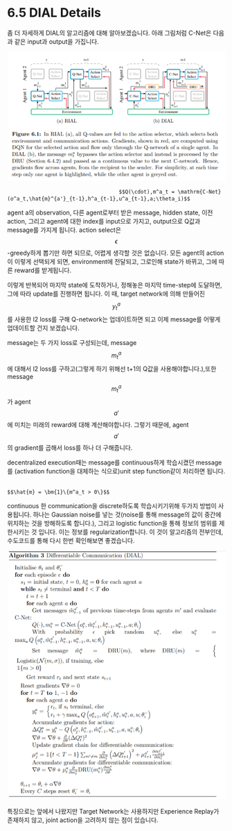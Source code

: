 # 6.5 DIAL Details

좀 더 자세하게 DIAL의 알고리즘에 대해 알아보겠습니다. 아래 그림처럼 C-Net은 다음과 같은 input과 output을 가집니다.

![](../../.gitbook/assets/marl_14.png)

                                        $$Q(\cdot),m^a_t = \mathrm{C-Net}(o^a_t,\hat{m}^{a'}_{t-1},h^a_{t-1},u^a_{t-1},a;\theta_i)$$

agent a의 observation, 다른 agent로부터 받은 message, hidden state, 이전 action, 그리고 agent에 대한 index를 input으로 가지고, output으로 Q값과 message를 가지게 됩니다. action select은 $$\epsilon$$-greedy하게 뽑기만 하면 되므로, 어렵게 생각할 것은 없습니다. 모든 agent의 action이 이렇게 선택되게 되면, environment에 전달되고, 그로인해 state가 바뀌고, 그에 따른 reward를 받게됩니다. 

 이렇게 반복되어 마지막 state에 도착하거나, 정해놓은 마지막 time-step에 도달하면, 그에 따라 update를 진행하면 됩니다. 이 때, target network에 의해 만들어진 $$y^a_t $$를 사용한 l2 loss를 구해 Q-network는 업데이트하면 되고 이제 message를 어떻게 업데이트할 건지 보겠습니다.

message는 두 가지 loss로 구성되는데, message $$m^a_t$$에 대해서 l2 loss를 구하고\(그렇게 하기 위해선 t+1의 Q값을 사용해야합니다.\),또한 message $$m^a_t$$가 agent $$a'$$에 미치는 미래의 reward에 대해 계산해야합니다. 그렇기 때문에, agent $$a'$$의 gradient를 곱해서 loss를 하나 더 구해줍니다. 

decentralized execution때는 message를 continuous하게 학습시켰던 message를 \(activation function을 대체하는 식으로\)unit step function같이 처리하면 됩니다.

                                                                                  $$\hat{m} = \bm{1}\{m^a_t > 0\}$$

continuous 한 communication을 discrete하도록 학습시키기위해 두가지 방법이 사용됩니다. 하나는 Gaussian noise를 넣는 것\(noise를 통해 message의 값이 중간에 위치하는 것을 방해하도록 합니다.\), 그리고 logistic function을 통해 정보의 범위를 제한시키는 것 입니다. 이는 정보를 regularization합니다. 이 것이 알고리즘의 전부인데, 수도코드를 통해 다시 한번 확인해보면 좋겠습니다. 

![](../../.gitbook/assets/marl_15.png)

특징으로는 앞에서 나왔지만 Target Network는 사용하지만 Experience Replay가 존재하지 않고, joint action을 고려하지 않는 점이 있습니다.



